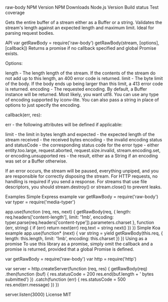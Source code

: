 raw-body
NPM Version NPM Downloads Node.js Version Build status Test coverage

Gets the entire buffer of a stream either as a Buffer or a string. Validates the stream's length against an expected length and maximum limit. Ideal for parsing request bodies.

API
var getRawBody = require('raw-body')
getRawBody(stream, [options], [callback])
Returns a promise if no callback specified and global Promise exists.

Options:

length - The length length of the stream. If the contents of the stream do not add up to this length, an 400 error code is returned.
limit - The byte limit of the body. If the body ends up being larger than this limit, a 413 error code is returned.
encoding - The requested encoding. By default, a Buffer instance will be returned. Most likely, you want utf8. You can use any type of encoding supported by iconv-lite.
You can also pass a string in place of options to just specify the encoding.

callback(err, res):

err - the following attributes will be defined if applicable:

limit - the limit in bytes
length and expected - the expected length of the stream
received - the received bytes
encoding - the invalid encoding
status and statusCode - the corresponding status code for the error
type - either entity.too.large, request.aborted, request.size.invalid, stream.encoding.set, or encoding.unsupported
res - the result, either as a String if an encoding was set or a Buffer otherwise.

If an error occurs, the stream will be paused, everything unpiped, and you are responsible for correctly disposing the stream. For HTTP requests, no handling is required if you send a response. For streams that use file descriptors, you should stream.destroy() or stream.close() to prevent leaks.

Examples
Simple Express example
var getRawBody = require('raw-body')
var typer = require('media-typer')

app.use(function (req, res, next) {
  getRawBody(req, {
    length: req.headers['content-length'],
    limit: '1mb',
    encoding: typer.parse(req.headers['content-type']).parameters.charset
  }, function (err, string) {
    if (err) return next(err)
    req.text = string
    next()
  })
})
Simple Koa example
app.use(function* (next) {
  var string = yield getRawBody(this.req, {
    length: this.length,
    limit: '1mb',
    encoding: this.charset
  })
})
Using as a promise
To use this library as a promise, simply omit the callback and a promise is returned, provided that a global Promise is defined.

var getRawBody = require('raw-body')
var http = require('http')

var server = http.createServer(function (req, res) {
  getRawBody(req)
  .then(function (buf) {
    res.statusCode = 200
    res.end(buf.length + ' bytes submitted')
  })
  .catch(function (err) {
    res.statusCode = 500
    res.end(err.message)
  })
})

server.listen(3000)
License
MIT